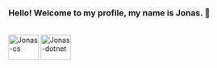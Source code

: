### Hello! Welcome to my profile, my name is Jonas. 👋

<div style="display: inline_block"><br>
  
  <img align="center" alt="Jonas-cs" height="50" width="60" src="https://cdn.jsdelivr.net/gh/devicons/devicon/icons/csharp/csharp-original.svg" />
  <img align="center" alt="Jonas-dotnet" height="50" width="60"  src="https://cdn.jsdelivr.net/gh/devicons/devicon/icons/dotnetcore/dotnetcore-original.svg" />
          
</div>
